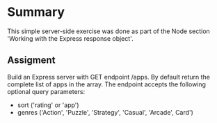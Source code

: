 # Summary
This simple server-side exercise was done as part of the Node section 'Working with the Express response object'. 

## Assigment
Build an Express server with GET endpoint /apps. By default return the complete list of apps in the array. The endpoint accepts the following optional query parameters:

* sort ('rating' or 'app')
* genres ('Action', 'Puzzle', 'Strategy', 'Casual', 'Arcade', Card')